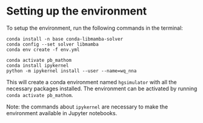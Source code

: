# Setting up the environment

To setup the environment, run the following commands in the terminal:

```
conda install -n base conda-libmamba-solver
conda config --set solver libmamba
conda env create -f env.yml

conda activate pb_mathom
conda install ipykernel    
python -m ipykernel install --user --name=wq_nna
```

This will create a conda environment named `hgsimulator` with all the necessary packages installed. The environment can be activated by running `conda activate pb_mathom`.

Note: the commands about `ipykernel` are necessary to make the environment available in Jupyter notebooks.
